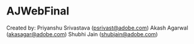 # AJWebFinal

Created by: 
	Priyanshu Srivastava (psrivast@adobe.com)
	Akash Agarwal (akasagar@adobe.com)
	Shubhi Jain (shubjain@adobe.com) 
